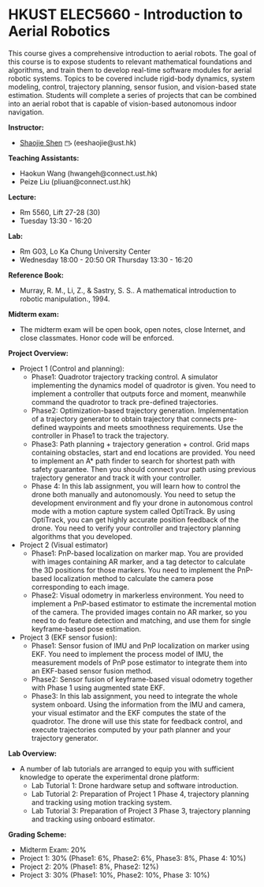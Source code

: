 # HKUST ELEC5660 - Introduction to Aerial Robotics

<div id="course_home_content">

<div id="course_syllabus" style="margin-bottom: 10px;" class="user_content enhanced">
  <p>This course gives a comprehensive introduction to aerial robots. The goal of this course is to expose students to relevant mathematical foundations and algorithms, and train them to develop real-time software modules for aerial robotic systems. Topics to be covered include rigid-body dynamics, system modeling, control, trajectory planning, sensor fusion, and vision-based state estimation. Students will complete a series of projects that can be combined into an aerial robot that is capable of vision-based autonomous indoor navigation.</p>

<p><strong>Instructor:</strong></p>
<ul style="list-style-type: disc;">
<li><span><a class="inline_disabled external" href="http://uav.hkust.edu.hk/" target="_blank" rel="noreferrer noopener"><span>Shaojie Shen</span><span class="external_link_icon" style="margin-inline-start: 5px; display: inline-block; text-indent: initial; " role="presentation"><svg viewBox="0 0 1920 1920" version="1.1" xmlns="http://www.w3.org/2000/svg" style="width:1em; height:1em; vertical-align:middle; fill:currentColor">
    <path d="M1226.66667,267 C1314.88,267 1386.66667,338.786667 1386.66667,427 L1386.66667,427 L1386.66667,853.666667 L1280,853.666667 L1280,693.666667 L106.666667,693.666667 L106.666667,1493.66667 C106.666667,1523 130.56,1547 160,1547 L160,1547 L1226.66667,1547 C1256.10667,1547 1280,1523 1280,1493.66667 L1280,1493.66667 L1280,1280.33333 L1386.66667,1280.33333 L1386.66667,1493.66667 C1386.66667,1581.88 1314.88,1653.66667 1226.66667,1653.66667 L1226.66667,1653.66667 L160,1653.66667 C71.7866667,1653.66667 0,1581.88 0,1493.66667 L0,1493.66667 L0,427 C0,338.786667 71.7866667,267 160,267 L160,267 Z M1584.37333,709.293333 L1904.37333,1029.29333 C1925.17333,1050.09333 1925.17333,1083.90667 1904.37333,1104.70667 L1904.37333,1104.70667 L1584.37333,1424.70667 L1508.96,1349.29333 L1737.86667,1120.38667 L906.613333,1120.38667 L906.613333,1013.72 L1737.86667,1013.72 L1508.96,784.706667 L1584.37333,709.293333 Z M1226.66667,373.666667 L160,373.666667 C130.56,373.666667 106.666667,397.666667 106.666667,427 L106.666667,427 L106.666667,587 L1280,587 L1280,427 C1280,397.666667 1256.10667,373.666667 1226.66667,373.666667 L1226.66667,373.666667 Z" stroke="none" stroke-width="1" fill-rule="evenodd"></path>
</svg>
</a> </span>(eeshaojie@ust.hk)</li>
</ul>
<p><strong>Teaching Assistants:&nbsp;</strong></p>
<ul>
<li><span>Haokun Wang (hwangeh@connect.ust.hk)</span></li>
<li><span>Peize Liu (pliuan@connect.ust.hk)</span></li>
</ul>
<p><strong>Lecture:</strong></p>
<ul>
<li><span>Rm 5560, Lift 27-28 (30)</span></li>
<li><span>Tuesday 13:30 - 16:20</span></li>
</ul>
<p><strong>Lab:</strong></p>
<ul>
<li><span>Rm G03, Lo Ka Chung University Center</span></li>
<li><span>Wednesday 18:00 - 20:50 OR Thursday 13:30 - 16:20</span></li>
</ul>
<p><strong>Reference Book:</strong></p>
<ul style="list-style-type: disc;">
<li>Murray, R. M., Li, Z., &amp; Sastry, S. S.. A mathematical introduction to robotic manipulation., 1994.</li>
</ul>
<p><strong>Midterm exam: </strong></p>
<ul>
<li>The midterm exam will be open book, open notes, close Internet, and close classmates. Honor code will be enforced.</li>
</ul>
<p><strong>Project Overview:&nbsp;</strong></p>
<ul>
<li>Project 1 (Control and planning):
<ul>
<li>Phase1: Quadrotor trajectory tracking control. A simulator implementing the dynamics model of quadrotor is given. You need to implement a controller that outputs force and moment, meanwhile command the quadrotor to track pre-defined trajectories.&nbsp;</li>
<li>Phase2: Optimization-based trajectory generation. Implementation of a trajectory generator to obtain trajectory that connects pre-defined waypoints and meets smoothness requirements. Use the controller in Phase1 to track the trajectory.</li>
<li>Phase3: Path planning + trajectory generation + control. Grid maps containing obstacles, start and end locations are provided. You need to implement an A* path finder to search for shortest path with safety guarantee. Then you should connect your path using previous trajectory generator and track it with your controller.</li>
<li>Phase 4: In this lab assignment, you will learn how to control the drone both manually and autonomously. You need to setup the development environment and fly your drone in autonomous control mode with a motion capture system called OptiTrack. By using OptiTrack, you can get highly accurate position feedback&nbsp;of the drone. You need to verify your controller and trajectory planning algorithms that you developed.</li>
</ul>
</li>
<li>Project 2 (Visual estimator)&nbsp;
<ul>
<li>Phase1: PnP-based localization on marker map. You are provided with images containing AR marker, and a tag detector to calculate the 3D positions for those markers. You need to implement the PnP-based localization method to calculate the camera pose corresponding to each image.</li>
<li>Phase2: Visual odometry in markerless environment. You need to implement a PnP-based estimator to estimate the incremental motion of the camera. The provided images contain no AR marker, so you need to do feature detection and matching, and use them for single keyframe-based pose estimation.</li>
</ul>
</li>
<li>Project 3 (EKF sensor fusion):
<ul>
<li>Phase1: Sensor fusion of IMU and&nbsp;PnP localization on marker using EKF. You need to implement the process model of IMU, the measurement models of PnP pose estimator to integrate them into an EKF-based sensor fusion method.</li>
<li>Phase2: Sensor fusion of keyframe-based visual odometry together with Phase 1 using augmented state EKF.&nbsp;</li>
<li>Phase3: In this lab assignment, you need to integrate the whole system onboard. Using the information from the IMU and camera, your visual estimator and the EKF computes the state of the quadrotor. The drone will use this state for feedback control, and execute trajectories computed by your path planner and your trajectory generator.</li>
</ul>
</li>
</ul>
<p><strong>Lab Overview:</strong></p>
<ul>
<li>A number of lab tutorials are arranged to equip you with sufficient knowledge to operate the experimental drone platform:
<ul>
<li>Lab Tutorial 1: Drone hardware setup and software introduction.</li>
<li>Lab Tutorial 2: Preparation of Project 1 Phase 4, trajectory planning and tracking using motion tracking system.</li>
<li>Lab Tutorial 3: Preparation of Project 3 Phase 3, trajectory planning and tracking using onboard estimator.</li>
</ul>
</li>
</ul>
<p><strong>Grading Scheme:</strong></p>
<ul>
<li>Midterm Exam: 20%</li>
<li>Project 1: 30% (Phase1: 6%, Phase2: 6%, Phase3: 8%, Phase 4: 10%)</li>
<li>Project 2: 20% (Phase1: 8%, Phase2: 12%)</li>
<li>Project 3: 30% (Phase1: 10%, Phase2: 10%, Phase 3: 10%)</li>
</ul>